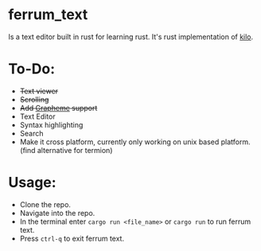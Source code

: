 # ferrum_text
Is a text editor built in rust for learning rust. It's rust implementation of [kilo](https://viewsourcecode.org/snaptoken/kilo/).

# To-Do:
- ~~Text viewer~~
- ~~Scrolling~~
-  ~~Add [Grapheme](https://en.wikipedia.org/wiki/Grapheme) support~~
- Text Editor
- Syntax highlighting
- Search
- Make it cross platform, currently only working on unix based platform. (find alternative for termion)  

# Usage:
- Clone the repo.
- Navigate into the repo.
- In the terminal enter `cargo run <file_name>` or `cargo run` to run ferrum text.
- Press `ctrl-q` to exit ferrum text.